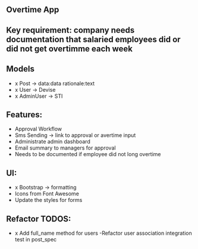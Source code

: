 ## Overtime App

## Key requirement: company needs documentation that salaried employees did or did not get overtimme each week

## Models

- x Post -> data:data rationale:text
- x User -> Devise
- x AdminUser -> STI

## Features:

- Approval Workflow
- Sms Sending -> link to approval or avertime input
- Administrate admin dashboard
- Email summary to managers for approval
- Needs to be documented if employee did not long overtime

## UI:

- x Bootstrap -> formatting
- Icons from Font Awesome
- Update the styles for forms

## Refactor TODOS:
- x Add full_name method for users
-Refactor user association integration test in post_spec